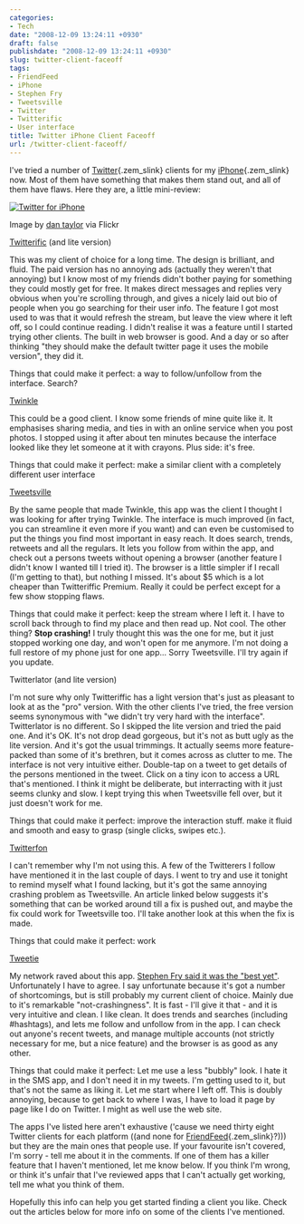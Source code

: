 ```yaml
---
categories:
- Tech
date: "2008-12-09 13:24:11 +0930"
draft: false
publishdate: "2008-12-09 13:24:11 +0930"
slug: twitter-client-faceoff
tags:
- FriendFeed
- iPhone
- Stephen Fry
- Tweetsville
- Twitter
- Twitterific
- User interface
title: Twitter iPhone Client Faceoff
url: /twitter-client-faceoff/
---
```

I've tried a number of
[Twitter](http://twitter.com "Twitter"){.zem_slink} clients for my
[iPhone](http://www.apple.com/iphone "iPhone"){.zem_slink} now. Most of
them have something that makes them stand out, and all of them have
flaws. Here they are, a little mini-review:

[![Twitter for
iPhone](//farm3.static.flickr.com/2291/2062982712_bef4e6a105_m.jpg "Twitter for iPhone")](http://www.flickr.com/photos/56783767@N00/2062982712)

Image by [dan
taylor](http://www.flickr.com/photos/56783767@N00/2062982712) via Flickr

[Twitterific](http://iconfactory.com/software/twitterrific "Twitterific Desktop Client Homepage")
(and lite version)

This was my client of choice for a long time. The design is brilliant,
and fluid. The paid version has no annoying ads (actually they weren't
that annoying) but I know most of my friends didn't bother paying for
something they could mostly get for free. It makes direct messages and
replies very obvious when you're scrolling through, and gives a nicely
laid out bio of people when you go searching for their user info. The
feature I got most used to was that it would refresh the stream, but
leave the view where it left off, so I could continue reading. I didn't
realise it was a feature until I started trying other clients. The built
in web browser is good. And a day or so after thinking "they should make
the default twitter page it uses the mobile version", they did it.

Things that could make it perfect: a way to follow/unfollow from the
interface. Search?

[Twinkle](http://tapulous.com/twinkle/ "Twinkle Homepage at Tapulous")

This could be a good client. I know some friends of mine quite like it.
It emphasises sharing media, and ties in with an online service when you
post photos. I stopped using it after about ten minutes because the
interface looked like they let someone at it with crayons. Plus side:
it's free.

Things that could make it perfect: make a similar client with a
completely different user interface

[Tweetsville](http://www.tweetsville.com/ "Tweetsville Homepage")

By the same people that made Twinkle, this app was the client I thought
I was looking for after trying Twinkle. The interface is much improved
(in fact, you can streamline it even more if you want) and can even be
customised to put the things you find most important in easy reach. It
does search, trends, retweets and all the regulars. It lets you follow
from within the app, and check out a persons tweets without opening a
browser (another feature I didn't know I wanted till I tried it). The
browser is a little simpler if I recall (I'm getting to that), but
nothing I missed. It's about \$5 which is a lot cheaper than
Twitteriffic Premium. Really it could be perfect except for a few show
stopping flaws.

Things that could make it perfect: keep the stream where I left it. I
have to scroll back through to find my place and then read up. Not cool.
The other thing? **Stop crashing!** I truly thought this was the one for
me, but it just stopped working one day, and won't open for me anymore.
I'm not doing a full restore of my phone just for one app... Sorry
Tweetsville. I'll try again if you update.

Twitterlator (and lite version)

I'm not sure why only Twitteriffic has a light version that's just as
pleasant to look at as the "pro" version. With the other clients I've
tried, the free version seems synonymous with "we didn't try very hard
with the interface". Twitterlator is no different. So I skipped the lite
version and tried the paid one. And it's OK. It's not drop dead
gorgeous, but it's not as butt ugly as the lite version. And it's got
the usual trimmings. It actually seems more feature-packed than some of
it's brethren, but it comes across as clutter to me. The interface is
not very intuitive either. Double-tap on a tweet to get details of the
persons mentioned in the tweet. Click on a tiny icon to access a URL
that's mentioned. I think it might be deliberate, but interracting with
it just seems clunky and slow. I kept trying this when Tweetsville fell
over, but it just doesn't work for me.

Things that could make it perfect: improve the interaction stuff. make
it fluid and smooth and easy to grasp (single clicks, swipes etc.).

[Twitterfon](http://www.naan.net/trac/wiki/TwitterFon "Twitterfon Homepage")

I can't remember why I'm not using this. A few of the Twitterers I
follow have mentioned it in the last couple of days. I went to try and
use it tonight to remind myself what I found lacking, but it's got the
same annoying crashing problem as Tweetsville. An article linked below
suggests it's something that can be worked around till a fix is pushed
out, and maybe the fix could work for Tweetsville too. I'll take another
look at this when the fix is made.

Things that could make it perfect: work

[Tweetie](http://www.atebits.com/software/tweetie/ "Tweetie Homepage at atebits")

My network raved about this app. [Stephen Fry said it was the "best
yet"](http://twitter.com/stephenfry/status/1021492063). Unfortunately I
have to agree. I say unfortunate because it's got a number of
shortcomings, but is still probably my current client of choice. Mainly
due to it's remarkable "not-crashingness". It is fast - I'll give it
that - and it is very intuitive and clean. I like clean. It does trends
and searches (including \#hashtags), and lets me follow and unfollow
from in the app. I can check out anyone's recent tweets, and manage
multiple accounts (not strictly necessary for me, but a nice feature)
and the browser is as good as any other.

Things that could make it perfect: Let me use a less "bubbly" look. I
hate it in the SMS app, and I don't need it in my tweets. I'm getting
used to it, but that's not the same as liking it. Let me start where I
left off. This is doubly annoying, because to get back to where I was, I
have to load it page by page like I do on Twitter. I might as well use
the web site.

The apps I've listed here aren't exhaustive ('cause we need thirty eight
Twitter clients for each platform ((and none for
[FriendFeed](http://friendfeed.com "FriendFeed"){.zem_slink}?))) but
they are the main ones that people use. If your favourite isn't covered,
I'm sorry - tell me about it in the comments. If one of them has a
killer feature that I haven't mentioned, let me know below. If you think
I'm wrong, or think it's unfair that I've reviewed apps that I can't
actually get working, tell me what you think of them.

Hopefully this info can help you get started finding a client you like.
Check out the articles below for more info on some of the clients I've
mentioned.